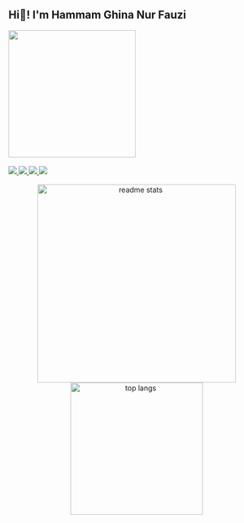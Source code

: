 <h2 align="left">Hi👋! I'm Hammam Ghina Nur Fauzi</h2>

<div align="left">
    <img src="https://skillicons.dev/icons?i=laravel,php,bootstrap,js,git,mysql,python,react" width="250" />
</div>

<br/>

<div align="left">
    <a href="mailto:hammamgonjil@gmail.com">
        <img src="https://img.shields.io/badge/Gmail-333333?style=for-the-badge&logo=gmail&logoColor=red" />
    </a>
    <a href="https://linkedin.com/in/hammamghinanurfauzi" target="_blank">
        <img src="https://img.shields.io/badge/LinkedIn-0077B5?style=for-the-badge&logo=linkedin&logoColor=white" target="_blank" />
    </a>
    <a href="https://Hammam-GNF.github.io" target="_blank">
        <img src="https://img.shields.io/badge/Portfolio-FF5722?style=for-the-badge&logo=todoist&logoColor=white" target="_blank" />
    </a>
    <a href="https://www.instagram.com/hageenef" target="_blank">
        <img src="https://img.shields.io/badge/Instagram-E4405F?style=for-the-badge&logo=instagram&logoColor=white" />
    </a>
</div>

<br>
<div align="center">
  <img width=390 src="https://github-readme-stats.vercel.app/api?username=Hammam-GNF&count_private=true&show_icons=true&theme=react&rank_icon=github&border_radius=10" alt="readme stats" />

  <img width=260 height=auto src="https://github-readme-stats.vercel.app/api/top-langs/?username=Hammam-GNF&hide=HTML&langs_count=8&layout=compact&theme=react&border_radius=10&size_weight=1&count_weight=1&exclude_repo=github-readme-stats" alt="top langs" />
</div>


<br/>
